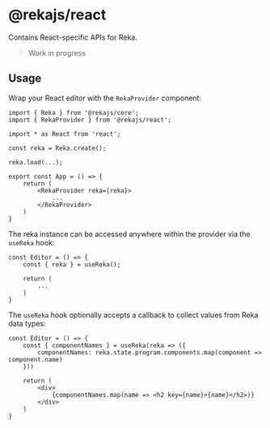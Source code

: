 # @rekajs/react

Contains React-specific APIs for Reka.

> Work in progress 


## Usage

Wrap your React editor with the `RekaProvider` component:

```tsx
import { Reka } from '@rekajs/core';
import { RekaProvider } from '@rekajs/react';

import * as React from 'react';

const reka = Reka.create();

reka.load(...);

export const App = () => {
    return (
        <RekaProvider reka={reka}>
            ...
        </RekaProvider>
    )
}
```

The reka instance can be accessed anywhere within the provider via the `useReka` hook:

```tsx
const Editor = () => {
    const { reka } = useReka();

    return (
        ...
    )
}
```

The `useReka` hook optionally accepts a callback to collect values from Reka data types:

```tsx
const Editor = () => {
    const { componentNames } = useReka(reka => ({
        componentNames: reka.state.program.components.map(component => component.name)
    }))

    return (
        <div>
            {componentNames.map(name => <h2 key={name}>{name}</h2>)}
        </div>
    )
}
```
